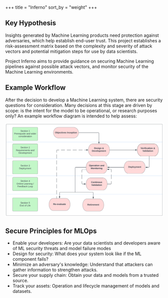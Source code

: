 +++
title = "Inferno"
sort_by = "weight"
+++

## Key Hypothesis

Insights generated by Machine Learning products need protection against adversaries, which help establish end-user trust.
This project establishes a risk-assessment matrix based on the complexity and severity of attack vectors and potential mitigation steps for use by data scientists.

Project Inferno aims to provide guidance on securing Machine Learning pipelines against possible attack vectors, and monitor security of the Machine Learning environments.

## Example Workflow

After the decision to develop a Machine Learning system, there are security questions for consideration.
Many decisions at this stage are driven by scope: is the intent for the model to be operational, or
research purposes only? An example workflow diagram is intended to help assess:

![Example ML Workflow](ml-workflow.png)

## Secure Principles for MLOps

- Enable your developers: Are your data scientists and developers aware of ML security threats and model failure modes
- Design for security: What does your system look like if the ML component fails?
- Minimize an adversary's knowledge: Understand that attackers can gather information to strengthen attacks.
- Secure your supply chain: Obtain your data and models from a trusted source.
- Track your assets: Operation and lifecycle management of models and datasets.
